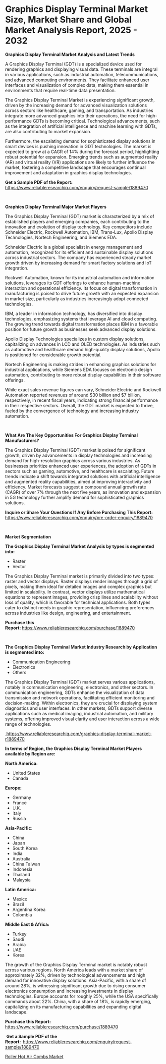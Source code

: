 <p><h1>Graphics Display Terminal Market Size, Market Share and Global Market Analysis Report, 2025 - 2032</h1></p><p><strong>Graphics Display Terminal Market Analysis and Latest Trends</strong></p>
<p><p>A Graphics Display Terminal (GDT) is a specialized device used for rendering graphics and displaying visual data. These terminals are integral in various applications, such as industrial automation, telecommunications, and advanced computing environments. They facilitate enhanced user interfaces and visualization of complex data, making them essential in environments that require real-time data presentation.</p><p>The Graphics Display Terminal Market is experiencing significant growth, driven by the increasing demand for advanced visualization solutions across sectors like healthcare, gaming, and transportation. As industries integrate more advanced graphics into their operations, the need for high-performance GDTs is becoming critical. Technological advancements, such as the integration of artificial intelligence and machine learning with GDTs, are also contributing to market expansion.</p><p>Furthermore, the escalating demand for sophisticated display solutions in smart devices is pushing innovation in GDT technologies. The market is expected to grow at a CAGR of 14% during the forecast period, highlighting robust potential for expansion. Emerging trends such as augmented reality (AR) and virtual reality (VR) applications are likely to further influence the market, fostering a competitive landscape that encourages continual improvement and adaptation in graphics display technologies.</p></p>
<p><strong>Get a Sample PDF of the Report:&nbsp;</strong> <a href="https://www.reliableresearchiq.com/enquiry/request-sample/1889470?utm_campaign=2730&utm_medium=2&utm_source=Github&utm_content=ia&utm_term=28032025&utm_id=graphics-display-terminal">https://www.reliableresearchiq.com/enquiry/request-sample/1889470</a></p>
<p>&nbsp;</p>
<p><strong>Graphics Display Terminal Major Market Players</strong></p>
<p><p>The Graphics Display Terminal (GDT) market is characterized by a mix of established players and emerging companies, each contributing to the innovation and evolution of display technology. Key competitors include Schneider Electric, Rockwell Automation, IBM, Trans-Lux, Apollo Display Technologies, Nortech Engineering, and Siemens EDA. </p><p>Schneider Electric is a global specialist in energy management and automation, recognized for its efficient and sustainable display solutions across industrial sectors. The company has experienced steady market growth driven by increasing demand for smart factory solutions and IoT integration. </p><p>Rockwell Automation, known for its industrial automation and information solutions, leverages its GDT offerings to enhance human-machine interaction and operational efficiency. Its focus on digital transformation in manufacturing is poised to drive future growth with an expected expansion in market size, particularly as industries increasingly adopt connected technologies. </p><p>IBM, a leader in information technology, has diversified into display technologies, emphasizing systems that leverage AI and cloud computing. The growing trend towards digital transformation places IBM in a favorable position for future growth as businesses seek advanced display solutions.</p><p>Apollo Display Technologies specializes in custom display solutions, capitalizing on advances in LCD and OLED technologies. As industries such as automotive and healthcare demand high-quality display solutions, Apollo is positioned for considerable growth potential. </p><p>Nortech Engineering is making strides in enhancing graphics solutions for industrial applications, while Siemens EDA focuses on electronic design automation, contributing to more robust display capabilities in their software offerings.</p><p>While exact sales revenue figures can vary, Schneider Electric and Rockwell Automation reported revenues of around $30 billion and $7 billion, respectively, in recent fiscal years, indicating strong financial performance in their respective sectors. Overall, the GDT market is expected to thrive, fueled by the convergence of technology and increasing industry automation.</p></p>
<p>&nbsp;</p>
<p><strong>What Are The Key Opportunities For Graphics Display Terminal Manufacturers?</strong></p>
<p><p>The Graphics Display Terminal (GDT) market is poised for significant growth, driven by advancements in display technologies and increasing demand for high-resolution graphics across various industries. As businesses prioritize enhanced user experiences, the adoption of GDTs in sectors such as gaming, automotive, and healthcare is escalating. Future trends indicate a shift towards integrated solutions with artificial intelligence and augmented reality capabilities, aimed at improving interactivity and efficiency. Market forecasts suggest a compound annual growth rate (CAGR) of over 7% through the next five years, as innovation and expansion in 5G technology further amplify demand for sophisticated graphics solutions.</p></p>
<p><strong>Inquire or Share Your Questions If Any Before Purchasing This Report:</strong> <a href="https://www.reliableresearchiq.com/enquiry/pre-order-enquiry/1889470?utm_campaign=2730&utm_medium=2&utm_source=Github&utm_content=ia&utm_term=28032025&utm_id=graphics-display-terminal">https://www.reliableresearchiq.com/enquiry/pre-order-enquiry/1889470</a></p>
<p>&nbsp;</p>
<p><strong>Market Segmentation</strong></p>
<p><strong>The Graphics Display Terminal Market Analysis by types is segmented into:</strong></p>
<p><ul><li>Raster</li><li>Vector</li></ul></p>
<p><p>The Graphics Display Terminal market is primarily divided into two types: raster and vector displays. Raster displays render images through a grid of pixels, making them ideal for detailed images and complex graphics but limited in scalability. In contrast, vector displays utilize mathematical equations to represent images, providing crisp lines and scalability without loss of quality, which is favorable for technical applications. Both types cater to distinct needs in graphic representation, influencing preferences across industries like design, engineering, and entertainment.</p></p>
<p><strong>Purchase this Report:&nbsp;</strong><a href="https://www.reliableresearchiq.com/purchase/1889470?utm_campaign=2730&utm_medium=2&utm_source=Github&utm_content=ia&utm_term=28032025&utm_id=graphics-display-terminal">https://www.reliableresearchiq.com/purchase/1889470</a></p>
<p>&nbsp;</p>
<p><strong>The Graphics Display Terminal Market Industry Research by Application is segmented into:</strong></p>
<p><ul><li>Communication Engineering</li><li>Electronics</li><li>Others</li></ul></p>
<p><p>The Graphics Display Terminal (GDT) market serves various applications, notably in communication engineering, electronics, and other sectors. In communication engineering, GDTs enhance the visualization of data transmission and network operations, facilitating efficient monitoring and decision-making. Within electronics, they are crucial for displaying system diagnostics and user interfaces. In other markets, GDTs support diverse applications such as medical imaging, industrial automation, and military systems, offering improved visual clarity and user interaction across a wide range of technologies.</p></p>
<p><a href="https://www.reliableresearchiq.com/graphics-display-terminal-market-r1889470?utm_campaign=2730&utm_medium=2&utm_source=Github&utm_content=ia&utm_term=28032025&utm_id=graphics-display-terminal">&nbsp;https://www.reliableresearchiq.com/graphics-display-terminal-market-r1889470</a></p>
<p><strong>In terms of Region, the Graphics Display Terminal Market Players available by Region are:</strong></p>
<p>
    <p> <strong> North America: </strong>
        <ul>
            <li>United States</li>
            <li>Canada</li>
        </ul>
        </p> 
    <p> <strong> Europe: </strong>
        <ul>
            <li>Germany</li>
            <li>France</li>
            <li>U.K.</li>
            <li>Italy</li>
            <li>Russia</li>
        </ul>
        </p> 
    <p> <strong> Asia-Pacific: </strong>
        <ul>
            <li>China</li>
            <li>Japan</li>
            <li>South Korea</li>
            <li>India</li>
            <li>Australia</li>
            <li>China Taiwan</li>
            <li>Indonesia</li>
            <li>Thailand</li>
            <li>Malaysia</li>
        </ul>
        </p> 
    <p> <strong> Latin America: </strong>
        <ul>
            <li>Mexico</li>
            <li>Brazil</li>
            <li>Argentina Korea</li>
            <li>Colombia</li>
        </ul>
        </p> 
    <p> <strong> Middle East & Africa: </strong>
        <ul>
            <li>Turkey</li>
            <li>Saudi</li>
            <li>Arabia</li>
            <li>UAE</li>
            <li>Korea</li>
        </ul>
    </p>
    </p>
<p><p>The growth of the Graphics Display Terminal market is notably robust across various regions. North America leads with a market share of approximately 32%, driven by technological advancements and high demand for innovative display solutions. Asia-Pacific, with a share of around 28%, is witnessing significant growth due to rising consumer electronics consumption and increasing investments in display technologies. Europe accounts for roughly 25%, while the USA specifically commands about 22%. China, with a share of 18%, is rapidly emerging, capitalizing on its manufacturing capabilities and expanding digital landscape.</p></p>
<p><strong>Purchase this Report: </strong><a href="https://www.reliableresearchiq.com/purchase/1889470?utm_campaign=2730&utm_medium=2&utm_source=Github&utm_content=ia&utm_term=28032025&utm_id=graphics-display-terminal">https://www.reliableresearchiq.com/purchase/1889470</a></p>
<p>&nbsp;<strong>Get a Sample PDF of the Report:&nbsp;&nbsp;</strong><a href="https://www.reliableresearchiq.com/enquiry/request-sample/1889470?utm_campaign=2730&utm_medium=2&utm_source=Github&utm_content=ia&utm_term=28032025&utm_id=graphics-display-terminal">https://www.reliableresearchiq.com/enquiry/request-sample/1889470</a></p>
<p><strong></strong></p>
<p><p><a href="https://github.com/benhaeneye/Market-Research-Report-List-1/blob/main/roller-hot-air-combs-market.md?utm_campaign=2730&utm_medium=2&utm_source=Github&utm_content=ia&utm_term=28032025&utm_id=graphics-display-terminal">Roller Hot Air Combs Market</a></p></p>
